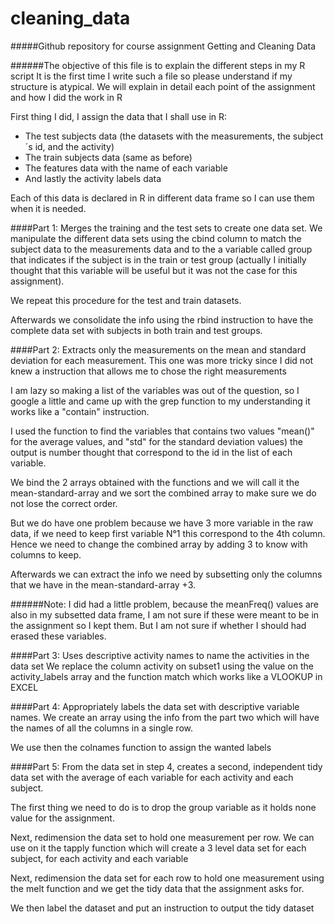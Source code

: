 cleaning_data
=============

#####Github repository for course assignment Getting and Cleaning Data

######The objective of this file is to explain the different steps in my R script
It is the first time I write such a file so please understand if my structure is atypical.
We will explain in detail each point of the assignment and how I did the work in R


First thing I did, I assign the data that I shall use in R:
 * The test subjects data (the datasets with the measurements, the subject´s id, and the activity)
 * The train subjects data (same as before)
 * The features data with the name of each variable
 * And lastly the activity labels data

Each of this data is declared in R in different data frame so I can use them when it is needed.



####Part 1: Merges the training and the test sets to create one data set.
We manipulate the different data sets using the cbind column to match the subject data to the measurements data 
    and to the a variable called group that indicates if the subject is in the train or test group (actually I
    initially thought that this variable will be useful but it was not the case for this assignment).

We repeat this procedure for the test and train datasets.

Afterwards we consolidate the info using the rbind instruction to have the complete data set with subjects in both
  train and test groups.



####Part 2: Extracts only the measurements on the mean and standard deviation for each measurement. 
This one was more tricky since I did not knew a instruction that allows me to chose the right measurements

I am lazy so making a list of the variables was out of the question, so I google a little and came up with the grep function
    to my understanding it works like a "contain" instruction. 

I used the function to find the variables that contains two values "mean()" for the average values, and "std" for the standard   deviation values) the output is number thought that correspond to the id in the list of each variable.

We bind the 2 arrays obtained with the functions and we will call it the mean-standard-array and we sort the combined array   to make sure we do not lose the correct order.

But we do have one problem because we have 3 more variable in the raw data, if we need to keep first variable N°1 this         correspond to the 4th column. Hence we need to change the combined array by adding 3 to know with columns to keep.

Afterwards we can extract the info we need by subsetting only the columns that we have in the mean-standard-array +3.

######Note: I did had a little problem, because the meanFreq() values are also in my subsetted data frame, I am not sure if these were meant to be in the assignment so I kept them. But I am not sure if whether I should had erased these variables.



####Part 3: Uses descriptive activity names to name the activities in the data set
We replace the column activity on subset1 using the value on the activity_labels array and the function match which 
  works like a VLOOKUP in EXCEL



####Part 4: Appropriately labels the data set with descriptive variable names. 
We create an array using the info from the part two which will have the names of all the columns in a single row.

We use then the colnames function to assign the wanted labels


####Part 5: From the data set in step 4, creates a second, independent tidy data set with the average of each variable for each activity and each subject.

The first thing we need to do is to drop the group variable as it holds none value for the assignment.

Next, redimension the data set to hold one measurement per row. 
We can use on it the tapply function which will create a 3 level data set for each subject, for each activity and each             variable

Next, redimension the data set for each row to hold one measurement using the melt function and we get the tidy data that the       assignment asks for.

We then label the dataset and put an instruction to output the tidy dataset
